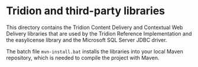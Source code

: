 # Tridion and third-party libraries

This directory contains the Tridion Content Delivery and Contextual Web Delivery libraries that are used by the
Tridion Reference Implementation and the easylicense library and the Microsoft SQL Server JDBC driver.

The batch file `mvn-install.bat` installs the libraries into your local Maven repository, which is needed to compile
the project with Maven.
